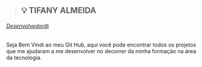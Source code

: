 
> ## :bulb: TIFANY ALMEIDA

###### <ins>Desenvolvedor@<ins>

Seja Bem Vindi ao meu Git Hub, aqui você pode encontrar todos os projetos que me ajudaram a me desenvolver no decorrer da minha formação na área da tecnologia.
